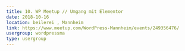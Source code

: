 ```yaml
---
title: 10. WP Meetup // Umgang mit Elementor
date: 2018-10-16
location: beilerei , Mannheim
link: https://www.meetup.com/WordPress-Mannheim/events/249356476/
usergroup: wordpressma
type: usergroup
---
```

